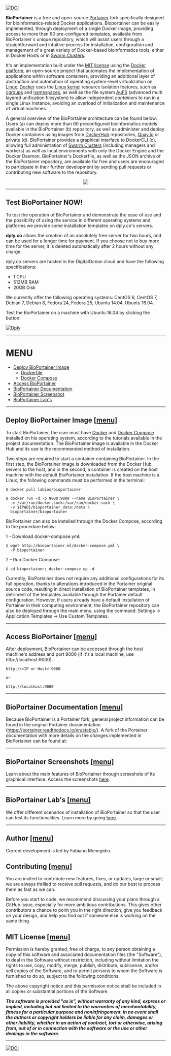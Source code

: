 [![DOI](https://zenodo.org/badge/105034013.svg)](https://zenodo.org/badge/latestdoi/105034013)


**BioPortainer** is a free and open-source [Portainer](https://portainer.io/) fork specifically designed for bioinformatics-related Docker applications. Bioportainer can be easily implemented, through deployment of a single Docker image, providing access to more than 60 pre-configured templates, available from BioPortainer´s unique repository, which will assist users through a straightforward and intuitive process for installation, configuration and management of a great variety of Docker-based bioinformatics tools, either in Docker Hosts or in [Swarm Clusters](https://docs.docker.com/engine/swarm/).

It's an implementation built under the [MIT license](https://opensource.org/licenses/MIT) using the [Docker platform](https://www.docker.com/), an open-source project that automates the implementation of applications within software containers, providing an additional layer of abstraction and automation of operating system-level virtualization on [Linux](https://en.wikipedia.org/wiki/Linux). [Docker](https://www.docker.com/) uses the [Linux kernel](https://en.wikipedia.org/wiki/Linux_kernel) resource isolation features, such as [cgroups](https://en.wikipedia.org/wiki/Cgroups) and [namespaces](https://en.wikipedia.org/wiki/Linux_namespaces), as well as the file system [AuFS](https://en.wikipedia.org/wiki/Aufs) (advanced multi layered unification filesystem) to allow independent *containers* to run in a single Linux instance, avoiding an overload of initialization and maintenance of virtual machines.

A general overview of the BioPortainer architecture can be found below: Users (a) can deploy more than 60 preconfigured bioinformatics models available in the BioPortainer (b) repository, as well as administer and deploy Docker containers using images from [DockerHub](https://hub.docker.com) repositories, [Quay.io](https://quay.io) or private (d). BioPortainer provides a graphical interface to DockerCLI (c), allowing full administration of [Swarm Clusters](https://docs.docker.com/engine/swarm/) (including managers and workers) as well as local environments with only the Docker Engine and the Docker Daemon. BioPortainer's Dockerfile, as well as the JSON archive of the BioPortainer repository, are available for free and users are encouraged to participate in their further development by sending pull requests or contributing new software to the repository.


<p align="center"><img src="https://raw.githubusercontent.com/LaBiOS/BioPortainer/master/images/fig1_alt.png"></p>


---

## Test BioPortainer NOW!

To test the operation of BioPortainer and demonstrate the ease of use and the possibility of using the service in different operating systems and platforms we provide some installation templates on dply.co's servers.

**dply.co** allows the creation of an absolutely free server for two hours, and can be used for a longer time for payment. If you choose not to buy more time for the server, it is deleted automatically after 2 hours without any charge.

dply.co servers are hosted in the DigitalOcean cloud and have the following specifications:

- 1 CPU
- 512MB RAM
- 20GB Disk

We currently offer the following operating systems: CentOS 6, CentOS 7, Debian 7, Debian 8, Fedora 24, Fedora 25, Ubuntu 14.04, Ubuntu 16.04.

Test the BioPortainer on a machine with Ubuntu 16.04 by clicking the button:

[![Dply](https://dply.co/b.svg)](https://dply.co/b/PNVHI5YX) 


---

# MENU <a name="menu" />

- [Deploy BioPortainer Image](#Deploy-BioPortainer)
  - [Dockerfile](#Deploy-BioPortainer)
  - [Docker Compose](#Deploy-BioPortainer)
- [Access BioPortainer](#Access-BioPortainer)
- [BioPortainer Documentation](#Documentation-BioPortainer)
- [BioPortainer Screenshot](#Screenshot-BioPortainer)
- [BioPortainer Lab's](#Test-BioPortainer)

---

## Deploy BioPortainer Image <a name="Deploy-BioPortainer" /> [[menu]](#menu)

To start BioPortainer, the user must have [Docker](https://docs.docker.com/engine/installation/) and [Docker Compose](https://docs.docker.com/compose/) installed on his operating system, according to the tutorials available in the project documentation. The BioPortainer image is available in the Docker Hub and its use is the recommended method of installation.

Two steps are required to start a container containing BioPortainer. In the first step, the BioPortainer image is downloaded from the Docker Hub servers to the host, and in the second, a container is created on the host machine with the default BioPortainer installation. If the host machine is a Linux, the following commands must be performed in the terminal:

```
$ docker pull labios/bioportainer
```

```
$ docker run -d -p 9000:9000 --name BioPortainer \
  -v /var/run/docker.sock:/var/run/docker.sock \
  -v ${PWD}/bioportainer_data:/data \
  bioportainer/bioportainer
```

BioPortainer can also be installed through the Docker Compose, according to the procedure below:

1 - Download docker-compose.yml:

```
$ wget http://bioportainer.ml/docker-compose.yml \
  -P bioportainer
```

2 - Run Docker Compose:

```
$ cd bioportainer; docker-compose up -d

```

Currently, BioPortainer does not require any additional configurations for its full operation, thanks to alterations introduced in the Portainer original source code, resulting in direct installation of BioPortainer templates, in detriment of the templates available through the Portainer default configuration. However, if users already have a default installation of Portainer in their computing environment, the BioPortainer repository can also be deployed through the main menu, using the command: Settings → Application Templates → Use Custom Templates.


---

## Access BioPortainer <a name="Access-BioPortainer" /> [[menu]](#menu)

After deployment, BioPortainer can be accessed through the host machine's address and port 9000 (if it's a local machine, use http://localhost:9000).

```
http://<IP or Host>:9000

or

http://localhost:9000
```

---

## BioPortainer Documentation <a name="Documentation-BioPortainer" /> [[menu]](#menu)

Because BioPortainer is a Portainer fork, general project information can be found in the original Portainer documentation (https://portainer.readthedocs.io/en/stable/). A fork of the Portainer documentation with more details on the changes implemented in BioPortainer can be found at:


---

## BioPortainer Screenshots <a name="Screenshot-BioPortainer" /> [[menu]](#menu)


Learn about the main features of BioPortainer through screeshots of its graphical interface. Access the screenshots [here](https://github.com/LaBiOS/BioPortainer/blob/master/SCREENSHOT.md).


---

## BioPortainer Lab's <a name="Test-BioPortainer" /> [[menu]](#menu)

We offer different scenarios of installation of BioPortainer so that the user can test its functionalities. Learn more by going [here](https://github.com/LaBiOS/BioPortainer/blob/master/LABs.md).


---

## Author <a name="Author" /> [[menu]](#menu)

Current development is led by Fabiano Menegidio.

## Contributing <a name="Contributing" /> [[menu]](#menu)

You are invited to contribute new features, fixes, or updates, large or small; we are always thrilled to receive pull requests, and do our best to process them as fast as we can.

Before you start to code, we recommend discussing your plans through a GitHub issue, especially for more ambitious contributions. This gives other contributors a chance to point you in the right direction, give you feedback on your design, and help you find out if someone else is working on the same thing.

## MIT License <a name="MIT" /> [[menu]](#menu)

Permission is hereby granted, free of charge, to any person obtaining a copy of this software and associated documentation files (the "Software"), to deal in the Software without restriction, including without limitation the rights to use, copy, modify, merge, publish, distribute, sublicense, and/or sell copies of the Software, and to permit persons to whom the Software is furnished to do so, subject to the following conditions:

The above copyright notice and this permission notice shall be included in all copies or substantial portions of the Software.

***The software is provided "as is", without warranty of any kind, express or implied, including but not limited to the warranties of merchantability, fitness for a particular purpose and noninfringement. in no event shall the authors or copyright holders be liable for any claim, damages or other liability, whether in an action of contract, tort or otherwise, arising from, out of or in connection with the software or the use or other dealings in the software.***

---

[![DOI](https://zenodo.org/badge/105034013.svg)](https://zenodo.org/badge/latestdoi/105034013)
